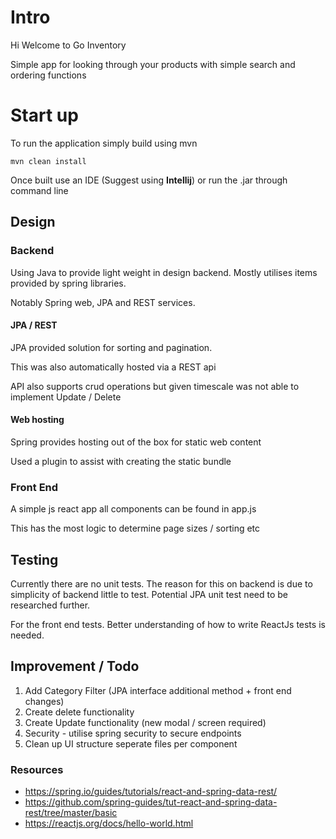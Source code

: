 # Intro
Hi Welcome to Go Inventory

Simple app for looking through your products with simple search and ordering functions

# Start up
To run the application simply build using mvn
```
mvn clean install
```
Once built use an IDE (Suggest using **Intellij**) or run the .jar through command line

## Design
### Backend
Using Java to provide light weight in design backend. Mostly utilises items provided by spring libraries.

Notably Spring web, JPA and REST services.

#### JPA / REST
JPA provided solution for sorting and pagination.

This was also automatically hosted via a REST api

API also supports crud operations but given timescale was not able to implement Update / Delete

#### Web hosting
Spring provides hosting out of the box for static web content

Used a plugin to assist with creating the static bundle

### Front End
A simple js react app all components can be found in app.js

This has the most logic to determine page sizes / sorting etc

## Testing
Currently there are no unit tests. The reason for this on backend is due to simplicity of backend little to test. Potential JPA unit test need to be researched further.

For the front end tests. Better understanding of how to write ReactJs tests is needed.

## Improvement / Todo
1. Add Category Filter (JPA interface additional method + front end changes)
2. Create delete functionality
3. Create Update functionality (new modal / screen required)
4. Security - utilise spring security to secure endpoints
5. Clean up UI structure seperate files per component

### Resources
- https://spring.io/guides/tutorials/react-and-spring-data-rest/
- https://github.com/spring-guides/tut-react-and-spring-data-rest/tree/master/basic
- https://reactjs.org/docs/hello-world.html
